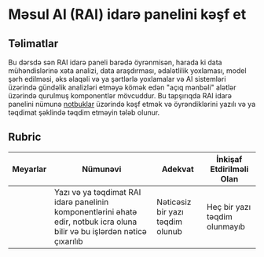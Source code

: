 # Məsul AI (RAI) idarə panelini kəşf et

## Təlimatlar

Bu dərsdə sən RAI idarə paneli barədə öyrənmisən, harada ki data mühəndislərinə xəta analizi, data araşdırması, ədalətlilik yoxlaması, model şərh edilməsi, əks əlaqəli və ya şərtlərlə yoxlamalar və AI sistemləri üzərində gündəlik analizləri etməyə kömək edən "açıq mənbəli" alətlər üzərində qurulmuş komponentlər mövcuddur. Bu tapşırıqda RAI idarə panelini nümunə [notbuklar](https://github.com/Azure/RAI-vNext-Preview/tree/main/examples/notebooks) üzərində kəşf etmək və öyrəndiklərini yazılı və ya təqdimat şəklində təqdim etməyin tələb olunur.

## Rubric

| Meyarlar | Nümunəvi | Adekvat | İnkişaf Etdirilməli Olan |
| -------- | --------- | -------- | ----------------- |
|          |  Yazı və ya təqdimat RAI idarə panelinin komponentlərini əhatə edir, notbuk icra oluna bilir və bu işlərdən nəticə çıxarılıb |   Nəticəsiz bir yazı təqdim olunub    |  Heç bir yazı təqdim olunmayıb    |
